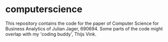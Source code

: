 # computerscience
This repository contains the code for the paper of Computer Science for Business Analytics of Julian Jager, 690694. Some parts of the code might overlap with my 'coding buddy', Thijs Vink.
